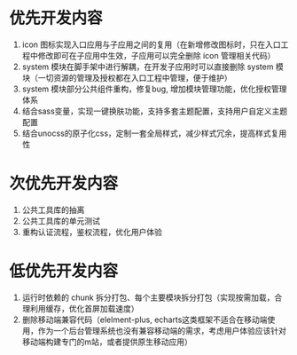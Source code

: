 # 优先开发内容
1. icon 图标实现入口应用与子应用之间的复用（在新增修改图标时，只在入口工程中修改即可在子应用中生效，子应用可以完全删除 icon 管理相关代码）
2. system 模块在脚手架中进行解耦，在开发子应用时可以直接删除 system 模块（一切资源的管理及授权都在入口工程中管理，便于维护）
3. system 模块部分公共组件重构，修复bug, 增加模块管理功能，优化授权管理体系
4. 结合sass变量，实现一键换肤功能，支持多套主题配置，支持用户自定义主题配置
4. 结合unocss的原子化css，定制一套全局样式，减少样式冗余，提高样式复用性

# 次优先开发内容
1. 公共工具库的抽离
2. 公共工具库的单元测试
3. 重构认证流程，鉴权流程，优化用户体验

# 低优先开发内容
1. 运行时依赖的 chunk 拆分打包、每个主要模块拆分打包（实现按需加载，合理利用缓存，优化首屏加载速度）
2. 删除移动端兼容代码（elelment-plus, echarts这类框架不适合在移动端使用，作为一个后台管理系统也没有兼容移动端的需求，考虑用户体验应该针对移动端构建专门的m站，或者提供原生移动应用）


